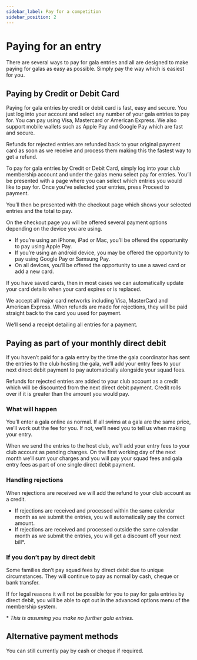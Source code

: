 ```yaml
---
sidebar_label: Pay for a competition
sidebar_position: 2
---
```


# Paying for an entry

There are several ways to pay for gala entries and all are designed to make paying for galas as easy as possible. Simply pay the way which is easiest for you.

## Paying by Credit or Debit Card

Paying for gala entries by credit or debit card is fast, easy and secure. You just log into your account and select any number of your gala entries to pay for. You can pay using Visa, Mastercard or American Express. We also support mobile wallets such as Apple Pay and Google Pay which are fast and secure.

Refunds for rejected entries are refunded back to your original payment card as soon as we receive and process them making this the fastest way to get a refund.

To pay for gala entries by Credit or Debit Card, simply log into your club membership account and under the galas menu select pay for entries. You’ll be presented with a page where you can select which entries you would like to pay for. Once you’ve selected your entries, press Proceed to payment.

You’ll then be presented with the checkout page which shows your selected entries and the total to pay.

On the checkout page you will be offered several payment options depending on the device you are using.

* If you’re using an iPhone, iPad or Mac, you’ll be offered the opportunity to pay using Apple Pay.
* If you’re using an android device, you may be offered the opportunity to pay using Google Pay or Samsung Pay.
* On all devices, you’ll be offered the opportunity to use a saved card or add a new card.

If you have saved cards, then in most cases we can automatically update your card details when your card expires or is replaced.

We accept all major card networks including Visa, MasterCard and American Express. When refunds are made for rejections, they will be paid straight back to the card you used for payment.

We’ll send a receipt detailing all entries for a payment.

## Paying as part of your monthly direct debit

If you haven’t paid for a gala entry by the time the gala coordinator has sent the entries to the club hosting the gala, we’ll add your entry fees to your next direct debit payment to pay automatically alongside your squad fees.

Refunds for rejected entries are added to your club account as a credit which will be discounted from the next direct debit payment. Credit rolls over if it is greater than the amount you would pay.

### What will happen

You’ll enter a gala online as normal. If all swims at a gala are the same price, we’ll work out the fee for you. If not, we’ll need you to tell us when making your entry.

When we send the entries to the host club, we’ll add your entry fees to your club account as pending charges. On the first working day of the next month we’ll sum your charges and you will pay your squad fees and gala entry fees as part of one single direct debit payment.

### Handling rejections

When rejections are received we will add the refund to your club account as a credit.

* If rejections are received and processed within the same calendar month as we submit the entries, you will automatically pay the correct amount.
* If rejections are received and processed outside the same calendar month as we submit the entries, you will get a discount off your next bill*.

### If you don’t pay by direct debit

Some families don’t pay squad fees by direct debit due to unique circumstances. They will continue to pay as normal by cash, cheque or bank transfer.

If for legal reasons it will not be possible for you to pay for gala entries by direct debit, you will be able to opt out in the advanced options menu of the membership system.

\* *This is assuming you make no further gala entries*.

## Alternative payment methods

You can still currently pay by cash or cheque if required.
